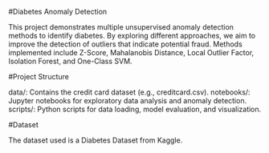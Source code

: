 #Diabetes Anomaly Detection

This project demonstrates multiple unsupervised anomaly detection methods to identify diabetes. By exploring different approaches, we aim to improve the detection of outliers that indicate potential fraud. Methods implemented include Z-Score, Mahalanobis Distance, Local Outlier Factor, Isolation Forest, and One-Class SVM.

#Project Structure

data/: Contains the credit card dataset (e.g., creditcard.csv).
notebooks/: Jupyter notebooks for exploratory data analysis and anomaly detection.
scripts/: Python scripts for data loading, model evaluation, and visualization.

#Dataset

The dataset used is a Diabetes Dataset from Kaggle.


